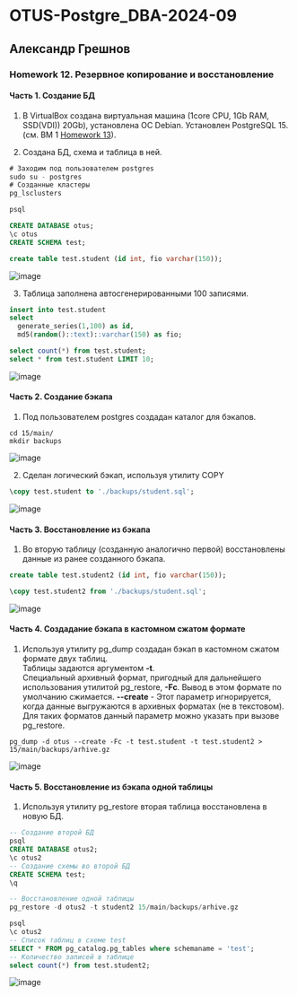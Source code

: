 # OTUS-Postgre_DBA-2024-09
## Александр Грешнов

### Homework 12. Резервное копирование и восстановление  

#### Часть 1. Создание БД
1. В VirtualBox создана виртуальная машина (1core CPU, 1Gb RAM, SSD(VDI)) 20Gb), установлена ОС Debian. Установлен PostgreSQL 15. (см. ВМ 1 [Homework 13](/Homework/HW-13.md)).

2. Создана БД, схема и таблица в ней.

```sql
# Заходим под пользователем postgres
sudo su - postgres
# Созданные кластеры
pg_lsclusters

psql

CREATE DATABASE otus;
\c otus
CREATE SCHEMA test;

create table test.student (id int, fio varchar(150));

```
![image](https://github.com/user-attachments/assets/b430403f-1dcc-485a-b6ff-e0af8a2f76b6)

3. Таблица заполнена автосгенерированными 100 записями.
```sql
insert into test.student
select 
  generate_series(1,100) as id,
  md5(random()::text)::varchar(150) as fio;

select count(*) from test.student;
select * from test.student LIMIT 10;
```
![image](https://github.com/user-attachments/assets/3e7f618f-16f8-4222-966a-e13b01f124bc)


#### Часть 2. Создание бэкапа
1. Под пользователем postgres создадан каталог для бэкапов.
```
cd 15/main/
mkdir backups

```
![image](https://github.com/user-attachments/assets/ea8a1dd9-385c-4aa4-98e9-80914693f365)


2. Сделан логический бэкап, используя утилиту COPY
```sql
\copy test.student to './backups/student.sql';
```
![image](https://github.com/user-attachments/assets/c08bbc2b-c684-4a5e-83e1-0090eccf3f2c)


#### Часть 3. Восстановление из бэкапа
1. Во вторую таблицу (созданную аналогично первой) восстановлены данные из ранее созданного бэкапа.
```sql
create table test.student2 (id int, fio varchar(150));

\copy test.student2 from './backups/student.sql';
```

![image](https://github.com/user-attachments/assets/870d313f-a375-465f-a11c-7c814db986fd)



#### Часть 4. Создадание бэкапа в кастомном сжатом формате
1. Используя утилиту pg_dump создадан бэкап в кастомном сжатом формате двух таблиц.\
Таблицы задаются аргументом **-t**.\
Специальный архивный формат, пригодный для дальнейшего использования утилитой pg_restore, **-Fc**. Вывод в этом формате по умолчанию сжимается.
**--create** - Этот параметр игнорируется, когда данные выгружаются в архивных форматах (не в текстовом). Для таких форматов данный параметр можно указать при вызове pg_restore.
```
pg_dump -d otus --create -Fc -t test.student -t test.student2 > 15/main/backups/arhive.gz 
```
![image](https://github.com/user-attachments/assets/bf2511ad-cc23-49e3-a0d9-e628ac19d408)


#### Часть 5. Восстановление из бэкапа одной таблицы
1. Используя утилиту pg_restore вторая таблица восстановлена в новую БД.
```sql
-- Создание второй БД
psql
CREATE DATABASE otus2;
\c otus2
-- Создание схемы во второй БД
CREATE SCHEMA test;
\q

-- Восстановление одной таблицы
pg_restore -d otus2 -t student2 15/main/backups/arhive.gz

psql
\c otus2
-- Список таблиц в схеме test
SELECT * FROM pg_catalog.pg_tables where schemaname = 'test';
-- Количество записей в таблице
select count(*) from test.student2;

```

![image](https://github.com/user-attachments/assets/96e6f77f-2b3a-4581-87a2-8854b47a2391)


